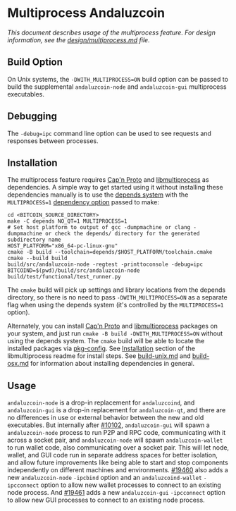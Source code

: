 # Multiprocess Andaluzcoin

_This document describes usage of the multiprocess feature. For design information, see the [design/multiprocess.md](design/multiprocess.md) file._

## Build Option

On Unix systems, the `-DWITH_MULTIPROCESS=ON` build option can be passed to build the supplemental `andaluzcoin-node` and `andaluzcoin-gui` multiprocess executables.

## Debugging

The `-debug=ipc` command line option can be used to see requests and responses between processes.

## Installation

The multiprocess feature requires [Cap'n Proto](https://capnproto.org/) and [libmultiprocess](https://github.com/chaincodelabs/libmultiprocess) as dependencies. A simple way to get started using it without installing these dependencies manually is to use the [depends system](../depends) with the `MULTIPROCESS=1` [dependency option](../depends#dependency-options) passed to make:

```
cd <BITCOIN_SOURCE_DIRECTORY>
make -C depends NO_QT=1 MULTIPROCESS=1
# Set host platform to output of gcc -dumpmachine or clang -dumpmachine or check the depends/ directory for the generated subdirectory name
HOST_PLATFORM="x86_64-pc-linux-gnu"
cmake -B build --toolchain=depends/$HOST_PLATFORM/toolchain.cmake
cmake --build build
build/src/andaluzcoin-node -regtest -printtoconsole -debug=ipc
BITCOIND=$(pwd)/build/src/andaluzcoin-node build/test/functional/test_runner.py
```

The `cmake` build will pick up settings and library locations from the depends directory, so there is no need to pass `-DWITH_MULTIPROCESS=ON` as a separate flag when using the depends system (it's controlled by the `MULTIPROCESS=1` option).

Alternately, you can install [Cap'n Proto](https://capnproto.org/) and [libmultiprocess](https://github.com/chaincodelabs/libmultiprocess) packages on your system, and just run `cmake -B build -DWITH_MULTIPROCESS=ON` without using the depends system. The `cmake` build will be able to locate the installed packages via [pkg-config](https://www.freedesktop.org/wiki/Software/pkg-config/). See [Installation](https://github.com/chaincodelabs/libmultiprocess/blob/master/doc/install.md) section of the libmultiprocess readme for install steps. See [build-unix.md](build-unix.md) and [build-osx.md](build-osx.md) for information about installing dependencies in general.

## Usage

`andaluzcoin-node` is a drop-in replacement for `andaluzcoind`, and `andaluzcoin-gui` is a drop-in replacement for `andaluzcoin-qt`, and there are no differences in use or external behavior between the new and old executables. But internally after [#10102](https://github.com/andaluzcoin/andaluzcoin/pull/10102), `andaluzcoin-gui` will spawn a `andaluzcoin-node` process to run P2P and RPC code, communicating with it across a socket pair, and `andaluzcoin-node` will spawn `andaluzcoin-wallet` to run wallet code, also communicating over a socket pair. This will let node, wallet, and GUI code run in separate address spaces for better isolation, and allow future improvements like being able to start and stop components independently on different machines and environments.
[#19460](https://github.com/andaluzcoin/andaluzcoin/pull/19460) also adds a new `andaluzcoin-node` `-ipcbind` option and an `andaluzcoind-wallet` `-ipcconnect` option to allow new wallet processes to connect to an existing node process.
And [#19461](https://github.com/andaluzcoin/andaluzcoin/pull/19461) adds a new `andaluzcoin-gui` `-ipcconnect` option to allow new GUI processes to connect to an existing node process.
